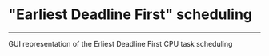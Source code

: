 # "Earliest Deadline First" scheduling
-------------------------------------------------

GUI representation of the Erliest Deadline First CPU task scheduling
